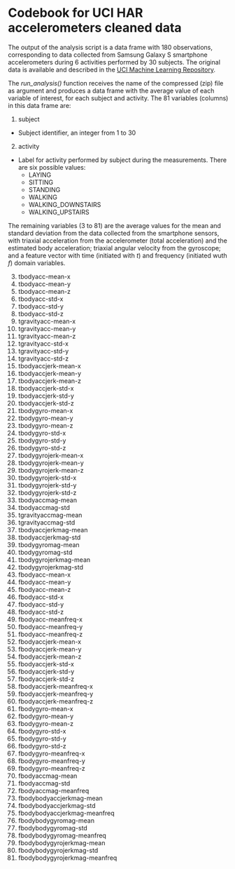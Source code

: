 # Codebook for UCI HAR accelerometers cleaned data

The output of the analysis script is a data frame with 180 observations, corresponding to data collected from Samsung Galaxy S smartphone accelerometers during 6 activities performed by 30 subjects. The original data is available and described in the [UCI Machine Learning Repository](http://archive.ics.uci.edu/ml/datasets/Human+Activity+Recognition+Using+Smartphones). 

The *run_analysis()* function receives the name of the compressed (zip) file as argument and produces a data frame with the average value of each variable of interest, for each subject and activity. The 81 variables (columns) in this data frame are:

1. subject
  * Subject identifier, an integer from 1 to 30
  
2. activity
  * Label for activity performed by subject during the measurements. There are six possible values:
    * LAYING
    * SITTING
    * STANDING
    * WALKING
    * WALKING_DOWNSTAIRS
    * WALKING_UPSTAIRS

The remaining variables (3 to 81) are the average values for the mean and standard deviation from the data collected from the smartphone sensors, with triaxial acceleration from the accelerometer (total acceleration) and the estimated body acceleration; triaxial angular velocity from the gyroscope; and a feature vector with time (initiated with *t*) and frequency (initiated wuth *f*) domain variables.

3. tbodyacc-mean-x
4. tbodyacc-mean-y
5. tbodyacc-mean-z
6. tbodyacc-std-x
7. tbodyacc-std-y
8. tbodyacc-std-z
9. tgravityacc-mean-x
10. tgravityacc-mean-y
11. tgravityacc-mean-z
12. tgravityacc-std-x
13. tgravityacc-std-y
14. tgravityacc-std-z
15. tbodyaccjerk-mean-x
16. tbodyaccjerk-mean-y
17. tbodyaccjerk-mean-z
18. tbodyaccjerk-std-x
19. tbodyaccjerk-std-y
20. tbodyaccjerk-std-z
21. tbodygyro-mean-x
22. tbodygyro-mean-y
23. tbodygyro-mean-z
24. tbodygyro-std-x
25. tbodygyro-std-y
26. tbodygyro-std-z
27. tbodygyrojerk-mean-x
28. tbodygyrojerk-mean-y
29. tbodygyrojerk-mean-z
30. tbodygyrojerk-std-x
31. tbodygyrojerk-std-y
32. tbodygyrojerk-std-z
33. tbodyaccmag-mean
34. tbodyaccmag-std
35. tgravityaccmag-mean
36. tgravityaccmag-std
37. tbodyaccjerkmag-mean
38. tbodyaccjerkmag-std
39. tbodygyromag-mean
40. tbodygyromag-std
41. tbodygyrojerkmag-mean
42. tbodygyrojerkmag-std
43. fbodyacc-mean-x
44. fbodyacc-mean-y
45. fbodyacc-mean-z
46. fbodyacc-std-x
47. fbodyacc-std-y
48. fbodyacc-std-z
49. fbodyacc-meanfreq-x
50. fbodyacc-meanfreq-y
51. fbodyacc-meanfreq-z
52. fbodyaccjerk-mean-x
53. fbodyaccjerk-mean-y
54. fbodyaccjerk-mean-z
55. fbodyaccjerk-std-x
56. fbodyaccjerk-std-y
57. fbodyaccjerk-std-z
58. fbodyaccjerk-meanfreq-x
59. fbodyaccjerk-meanfreq-y
60. fbodyaccjerk-meanfreq-z
61. fbodygyro-mean-x
62. fbodygyro-mean-y
63. fbodygyro-mean-z
64. fbodygyro-std-x
65. fbodygyro-std-y
66. fbodygyro-std-z
67. fbodygyro-meanfreq-x
68. fbodygyro-meanfreq-y
69. fbodygyro-meanfreq-z
70. fbodyaccmag-mean
71. fbodyaccmag-std
72. fbodyaccmag-meanfreq
73. fbodybodyaccjerkmag-mean
74. fbodybodyaccjerkmag-std
75. fbodybodyaccjerkmag-meanfreq
76. fbodybodygyromag-mean
77. fbodybodygyromag-std
78. fbodybodygyromag-meanfreq
79. fbodybodygyrojerkmag-mean
80. fbodybodygyrojerkmag-std
81. fbodybodygyrojerkmag-meanfreq
